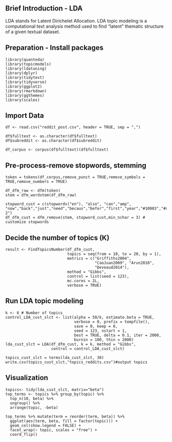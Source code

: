 Brief Introduction - LDA
----------------
LDA stands for Latent Dirichelet Allocation. LDA topic modeling is a computational text analysis method used to find “latent” thematic structure of a given textual dataset.

Preparation - Install packages
----------------
<pre class="r"><code>library(quanteda)
library(topicmodels)
library(ldatuning)
library(dplyr)
library(tidytext)
library(tidyverse)
library(ggplot2)
library(rmarkdown)
library(ggthemes)
library(scales)</code></pre>

Import Data
----------------
<pre class="r"><code>df <- read.csv("reddit_post.csv", header = TRUE, sep = ",")

df$fulltext <- as.character(df$fulltext)
df$subreddit <- as.character(df$subreddit)

df_corpus <- corpus(df$fulltext)(df$fulltext)</code></pre>

Pre-process-remove stopwords, stemming
----------------
<pre class="r"><code>token = tokens(df_corpus,remove_punct = TRUE,remove_symbols = TRUE,remove_numbers = TRUE)

df_dfm_raw <- dfm(token)
stem = dfm_wordstem(df_dfm_raw)

stopword_cust = c(stopwords("en"), "also", "can","amp", "now","back","just","need","becaus","befor","first","year","#10003","#x200b","around","away","didn","etc","even","everyon","fuck","includ","may","month","next","part","right","still","til","titl","vudu","well","whi","you'r","i'v","1-2")
df_dfm_cust = dfm_remove(stem, stopword_cust,min_nchar = 3) # customize stopwords</code></pre>

Decide the number of topics (K)
----------------
<pre class="r"><code>result <- FindTopicsNumber(df_dfm_cust, 
                           topics = seq(from = 10, to = 20, by = 1),
                           metrics = c("Griffiths2004", 
                                       "CaoJuan2009", "Arun2010", 
                                       "Deveaud2014"),
                           method = "Gibbs", 
                           control = list(seed = 123), 
                           mc.cores = 2L, 
                           verbose = TRUE)</code></pre>

Run LDA topic modeling
----------------
<pre class="r"><code>k <- 6 # Number of topics
control_LDA_cust_slct <- list(alpha = 50/k, estimate.beta = TRUE, 
                              verbose = 0, prefix = tempfile(), 
                              save = 0, keep = 0, 
                              seed = 123, nstart = 1, 
                              best = TRUE, delta = 0.1, iter = 2000, 
                              burnin = 100, thin = 2000)
lda_cust_slct = LDA(df_dfm_cust, k = k, method = "Gibbs", 
                    control = control_LDA_cust_slct)

topics_cust_slct = terms(lda_cust_slct, 30)
write.csv(topics_cust_slct,"topics_reddits.csv")#output topics</code></pre>

Visualization
----------------
<pre class="r"><code>topics<- tidy(lda_cust_slct, matrix="beta")
top_terms <- topics %>% group_by(topic) %>%
  top_n(10, beta) %>%
  ungroup() %>%
  arrange(topic, -beta)

top_terms %>% mutate(term = reorder(term, beta)) %>%
  ggplot(aes(term, beta, fill = factor(topic))) +
  geom_col(show.legend = FALSE) +
  facet_wrap(~ topic, scales = "free") +
  coord_flip()</code></pre>

